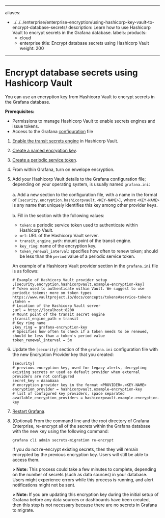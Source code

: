 -----

aliases:

- ../../../enterprise/enterprise-encryption/using-hashicorp-key-vault-to-encrypt-database-secrets/
  description: Learn how to use Hashicorp Vault to encrypt secrets in the Grafana database.
  labels:
  products:
  - cloud
  - enterprise
    title: Encrypt database secrets using Hashicorp Vault
    weight: 200

-----

# Encrypt database secrets using Hashicorp Vault

You can use an encryption key from Hashicorp Vault to encrypt secrets in the Grafana database.

**Prerequisites:**

- Permissions to manage Hashicorp Vault to enable secrets engines and issue tokens.
- Access to the Grafana [configuration](../../../configure-grafana/#configuration-file-location) file

<!-- end list -->

1. [Enable the transit secrets engine](https://www.vaultproject.io/docs/secrets/transit#setup) in Hashicorp Vault.

2. [Create a named encryption key](https://www.vaultproject.io/docs/secrets/transit#setup).

3. [Create a periodic service token](https://learn.hashicorp.com/tutorials/vault/tokens#periodic-service-tokens).

4. From within Grafana, turn on envelope encryption.

5. Add your Hashicorp Vault details to the Grafana configuration file; depending on your operating system, is usually named `grafana.ini`:
   <br><br>a. Add a new section to the configuration file, with a name in the format of `[security.encryption.hashicorpvault.<KEY-NAME>]`, where `<KEY-NAME>` is any name that uniquely identifies this key among other provider keys.
   <br><br>b. Fill in the section with the following values:
   <br>
   
   - `token`: a periodic service token used to authenticate within Hashicorp Vault.
   - `url`: URL of the Hashicorp Vault server.
   - `transit_engine_path`: mount point of the transit engine.
   - `key_ring`: name of the encryption key.
   - `token_renewal_interval`: specifies how often to renew token; should be less than the `period` value of a periodic service token.
   
   An example of a Hashicorp Vault provider section in the `grafana.ini` file is as follows:
   
       # Example of Hashicorp Vault provider setup
       ;[security.encryption.hashicorpvault.example-encryption-key]
       # Token used to authenticate within Vault. We suggest to use periodic tokens: more on token types https://www.vaultproject.io/docs/concepts/tokens#service-tokens
       ;token =
       # Location of the Hashicorp Vault server
       ;url = http://localhost:8200
       # Mount point of the transit secret engine
       ;transit_engine_path = transit
       # Key ring name
       ;key_ring = grafana-encryption-key
       # Specifies how often to check if a token needs to be renewed, should be less than a token's period value
       token_renewal_interval = 5m

6. Update the `[security]` section of the `grafana.ini` configuration file with the new Encryption Provider key that you created:
   
       [security]
       # previous encryption key, used for legacy alerts, decrypting existing secrets or used as default provider when external providers are not configured
       secret_key = AaaaAaaa
       # encryption provider key in the format <PROVIDER>.<KEY-NAME>
       encryption_provider = hashicorpvault.example-encryption-key
       # list of configured key providers, space separated
       available_encryption_providers = hashicorpvault.example-encryption-key

7. [Restart Grafana](/docs/grafana/latest/installation/restart-grafana/).

8. (Optional) From the command line and the root directory of Grafana Enterprise, re-encrypt all of the secrets within the Grafana database with the new key using the following command:
   
   `grafana cli admin secrets-migration re-encrypt`
   
   If you do not re-encrypt existing secrets, then they will remain encrypted by the previous encryption key. Users will still be able to access them.
   
   **\> Note:** This process could take a few minutes to complete, depending on the number of secrets (such as data sources) in your database. Users might experience errors while this process is running, and alert notifications might not be sent.
   
   **\> Note:** If you are updating this encryption key during the initial setup of Grafana before any data sources or dashboards have been created, then this step is not necessary because there are no secrets in Grafana to migrate.
